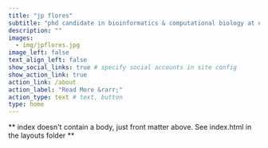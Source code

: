 ```yaml
---
title: "jp flores"
subtitle: "phd candidate in bioinformatics & computational biology at unc chapel hill"
description: ""
images:
  - img/jpflores.jpg
image_left: false
text_align_left: false
show_social_links: true # specify social accounts in site config
show_action_link: true
action_link: /about
action_label: "Read More &rarr;"
action_type: text # text, button
type: home
---
```


** index doesn't contain a body, just front matter above.
See index.html in the layouts folder **